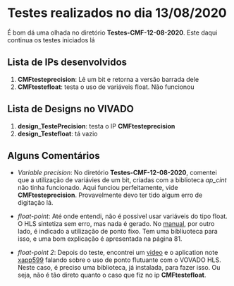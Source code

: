 # Testes realizados no dia 13/08/2020

É bom dá uma olhada no diretório **Testes-CMF-12-08-2020**. Este daqui continua os testes iniciados lá


## Lista de IPs desenvolvidos

1. **CMFtesteprecision**: Lê um bit e retorna a versão barrada dele
2. **CMFtestefloat**: testa o uso de variáveis float. Não funcionou


## Lista de Designs no VIVADO

1. **design_TestePrecision**: testa o IP **CMFtesteprecision**
2. **design_Testefloat**: tá vazio


## Alguns Comentários

* *Variable precision*:
  No diretório **Testes-CMF-12-08-2020**, comentei que a utilização de variávies de um bit, criadas com a biblioteca *ap_cint* não tinha funcionado. Aqui funciou perfeitamente, vide **CMFtesteprecision**. Provavelmente devo ter tido algum erro de digitação lá.

* *float-point*:
Até onde entendi, não é possivel usar variáveis do tipo float. O HLS sintetiza sem erro, mas nada é gerado. No [manual](https://www.xilinx.com/support/documentation/sw_manuals/xilinx2017_4/ug902-vivado-high-level-synthesis.pdf), por outro lado, é indicado a utilização de ponto fixo. Tem uma bibliuoteca para isso, e uma bom explicação é apresentada na página 81. 

* *float-point 2*:
Depois do teste, encontrei um [video](https://www.xilinx.com/video/hardware/vivado-hls-sw-libraries-in-your-c-system-c-code.html) e o aplication note  [xapp599](https://www.xilinx.com/support/documentation/application_notes/xapp599-floating-point-vivado-hls.pdf) falando sobre o uso de ponto flutuante com o VOVADO HLS. Neste caso, é preciso uma biblioteca, já instalada, para fazer isso. Ou seja, não é tão direto quanto o caso que fiz no ip **CMFtestefloat**.


